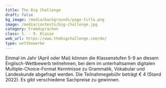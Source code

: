 ```yaml
---
title: The Big Challenge
draft: false
bg_image: /media/backgrounds/page-title.png
image: /media/contests/big-challenge.jpg
category: Fremdsprachen
class: 5. - 9. Klasse
web_url: https://www.thebigchallenge.com/de/
type: wettbewerbe
---
```

Einmal im Jahr (April oder Mai) können die Klassenstufen 5-9 an diesem Englisch-Wettbewerb teilnehmen, bei dem im unterhaltsamen digitalen Multiple-Choice-Format Kenntnisse zu Grammatik, Vokabular und Landeskunde abgefragt werden. Die Teilnahmegebühr beträgt € 4 (Stand 2022). Es gibt verschiedene Sachpreise zu gewinnen.